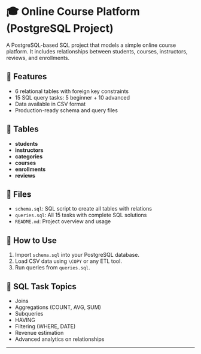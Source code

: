 
# 🎓 Online Course Platform (PostgreSQL Project)

A PostgreSQL-based SQL project that models a simple online course platform. It includes relationships between students, courses, instructors, reviews, and enrollments.

## 🔧 Features

- 6 relational tables with foreign key constraints
- 15 SQL query tasks: 5 beginner + 10 advanced
- Data available in CSV format
- Production-ready schema and query files

## 🧩 Tables

- **students**
- **instructors**
- **categories**
- **courses**
- **enrollments**
- **reviews**

## 📂 Files

- `schema.sql`: SQL script to create all tables with relations
- `queries.sql`: All 15 tasks with complete SQL solutions
- `README.md`: Project overview and usage

## 🚀 How to Use

1. Import `schema.sql` into your PostgreSQL database.
2. Load CSV data using `\COPY` or any ETL tool.
3. Run queries from `queries.sql`.

## 🧠 SQL Task Topics

- Joins
- Aggregations (COUNT, AVG, SUM)
- Subqueries
- HAVING
- Filtering (WHERE, DATE)
- Revenue estimation
- Advanced analytics on relationships

---
